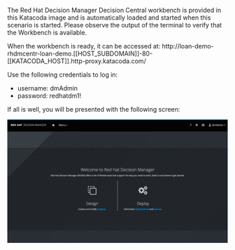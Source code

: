 The Red Hat Decision Manager Decision Central workbench is provided in this Katacoda image and is automatically loaded and started when this scenario is started. Please observe the output of the terminal to verify that the Workbench is available.

When the workbench is ready, it can be accessed at: http://loan-demo-rhdmcentr-loan-demo.[[HOST_SUBDOMAIN]]-80-[[KATACODA_HOST]].http-proxy.katacoda.com/

Use the following credentials to log in:

- username: dmAdmin
- password: redhatdm1!

If all is well, you will be presented with the following screen:

<img src="../../assets/middleware/dm7-loan-application/dm7-index.png" width="800" />
